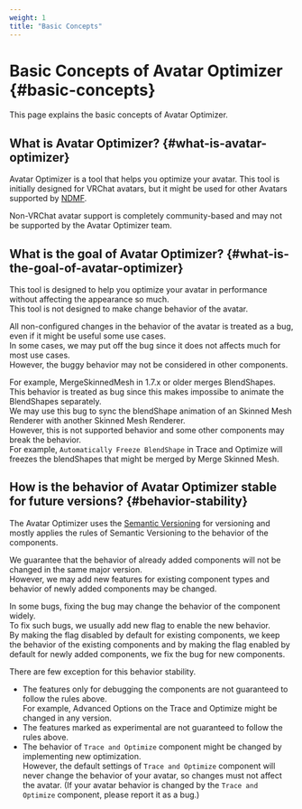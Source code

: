 ```yaml
---
weight: 1
title: "Basic Concepts"
---
```


# Basic Concepts of Avatar Optimizer {#basic-concepts}

This page explains the basic concepts of Avatar Optimizer.

## What is Avatar Optimizer? {#what-is-avatar-optimizer}

Avatar Optimizer is a tool that helps you optimize your avatar.
This tool is initially designed for VRChat avatars, but it might be used for other Avatars supported by [NDMF].

Non-VRChat avatar support is completely community-based and may not be supported by the Avatar Optimizer team.

## What is the goal of Avatar Optimizer? {#what-is-the-goal-of-avatar-optimizer}

This tool is designed to help you optimize your avatar in performance without affecting the appearance so much.\
This tool is not designed to make change behavior of the avatar.

All non-configured changes in the behavior of the avatar is treated as a bug, even if it might be useful some use cases.\
In some cases, we may put off the bug since it does not affects much for most use cases.\
However, the buggy behavior may not be considered in other components.

For example, MergeSkinnedMesh in 1.7.x or older merges BlendShapes.\
This behavior is treated as bug since this makes impossibe to animate the BlendShapes separately.\
We may use this bug to sync the blendShape animation of an Skinned Mesh Renderer with another Skinned Mesh Renderer.\
However, this is not supported behavior and some other components may break the behavior.\
For example, `Automatically Freeze BlendShape` in Trace and Optimize will freezes the blendShapes that might be merged by Merge Skinned Mesh.

## How is the behavior of Avatar Optimizer stable for future versions? {#behavior-stability}

The Avatar Optimizer uses the [Semantic Versioning] for versioning and mostly applies the rules of Semantic Versioning to the behavior of the components.

We guarantee that the behavior of already added components will not be changed in the same major version.\
However, we may add new features for existing component types and behavior of newly added components may be changed.

In some bugs, fixing the bug may change the behavior of the component widely.\
To fix such bugs, we usually add new flag to enable the new behavior.\
By making the flag disabled by default for existing components, we keep the behavior of the existing components and by making the flag enabled by default for newly added components, we fix the bug for new components.

There are few exception for this behavior stability.
- The features only for debugging the components are not guaranteed to follow the rules above.\
  For example, Advanced Options on the Trace and Optimize might be changed in any version.
- The features marked as experimental are not guaranteed to follow the rules above.
- The behavior of `Trace and Optimize` component might be changed by implementing new optimization.\
  However, the default settings of `Trace and Optimize` component will never change the behavior of your avatar, so changes must not affect the avatar.
  (If your avatar behavior is changed by the `Trace and Optimize` component, please report it as a bug.)

[NDMF]: https://ndmf.nadena.dev/
[Semantic Versioning]: https://semver.org/
